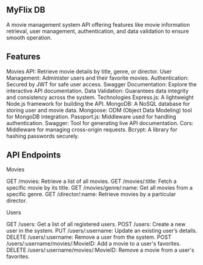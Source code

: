 ## MyFlix DB

A movie management system API offering features like movie information retrieval, user management, authentication, and data validation to ensure smooth operation.

## Features
Movies API: Retrieve movie details by title, genre, or director.
User Management: Administer users and their favorite movies.
Authentication: Secured by JWT for safe user access.
Swagger Documentation: Explore the interactive API documentation.
Data Validation: Guarantees data integrity and consistency across the system.
Technologies
Express.js: A lightweight Node.js framework for building the API.
MongoDB: A NoSQL database for storing user and movie data.
Mongoose: ODM (Object Data Modeling) tool for MongoDB integration.
Passport.js: Middleware used for handling authentication.
Swagger: Tool for generating live API documentation.
Cors: Middleware for managing cross-origin requests.
Bcrypt: A library for hashing passwords securely.

## API Endpoints
Movies

GET /movies: Retrieve a list of all movies.
GET /movies/:title: Fetch a specific movie by its title.
GET /movies/genre/:name: Get all movies from a specific genre.
GET /director/:name: Retrieve movies by a particular director.

Users

GET /users: Get a list of all registered users.
POST /users: Create a new user in the system.
PUT /users/:username: Update an existing user’s details.
DELETE /users/:username: Remove a user from the system.
POST /users/:username/movies/:MovieID: Add a movie to a user's favorites.
DELETE /users/:username/movies/:MovieID: Remove a movie from a user's favorites.
